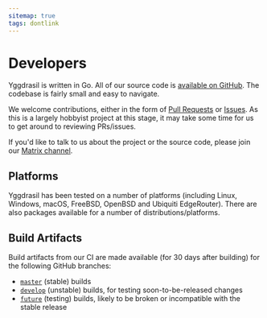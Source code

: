 ```yaml
---
sitemap: true
tags: dontlink
---
```


# Developers

Yggdrasil is written in Go. All of our source code is [available on GitHub](https://github.com/yggdrasil-network/yggdrasil-go). The codebase is fairly small and easy to navigate.

We welcome contributions, either in the form of [Pull Requests](https://github.com/yggdrasil-network/yggdrasil-go/pulls) or [Issues](https://github.com/yggdrasil-network/yggdrasil-go/issues). As this is a largely hobbyist project at this stage, it may take some time for us to get around to reviewing PRs/issues.

If you'd like to talk to us about the project or the source code, please join our [Matrix channel](https://matrix.to/#/#yggdrasil:matrix.org). 

## Platforms

Yggdrasil has been tested on a number of platforms (including Linux, Windows, macOS, FreeBSD, OpenBSD and Ubiquiti EdgeRouter). There are also packages available for a number of distributions/platforms.

## Build Artifacts

Build artifacts from our CI are made available (for 30 days after building) for the following GitHub branches:

- [`master`](builds.md) (stable) builds
- [`develop`](builds-develop.md) (unstable) builds, for testing soon-to-be-released changes
- [`future`](builds-future.md) (testing) builds, likely to be broken or incompatible with the stable release
